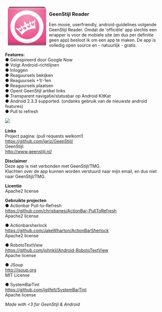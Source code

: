 <img src="https://github.com/jariz/GeenStijl/raw/master/res/drawable-xxhdpi/ic_launcher.png" align="left">
<h3>GeenStijl Reader</h3>


Een mooie, userfriendly, android-guidelines volgende GeenStijl Reader.
Omdat de 'officiële' app slechts een wrapper is voor de mobiele site (en dus per definitie geen app) besloot ik om een app te maken.
De app is volledig open source en - natuurlijk - gratis.

<b>Features:</b>  
● Geïnspireerd door Google Now  
● Volgt Android-richtlijnen  
● Inloggen  
● Reaguursels bekijken  
● Reaguursels +1/-1en  
● Reaguursels plaatsen  
● Opent GeenStijl artikel links  
● Transparent navigatie/statusbar op Android KitKat  
● Android 2.3.3 supported. (ondanks gebruik van de nieuwste android features)  
● Pull to refresh  
  
<a href="http://play.google.com/store/apps/details?id=io.jari.geenstijl"><img src="https://developer.android.com/images/brand/en_app_rgb_wo_60.png"></a>

<b>Links</b>  
Project pagina: (pull requests welkom!)  
https://github.com/jariz/GeenStijl/  
GeenStijl:  
http://www.geenstijl.nl/  
  
<b>Disclaimer</b>  
Deze app is niet verbonden met GeenStijl/TMG.  
Klachten over de app kunnen worden verstuurd naar mijn email, en dus niet naar GeenStijl/TMG.  
  
<b>Licentie</b>  
Apache2 license 
   
<b>Gebruikte projecten</b>  
● Actionbar Pull-to-Refresh  
https://github.com/chrisbanes/ActionBar-PullToRefresh  
Apache2 license  
  
● Actionbarsherlock  
https://github.com/JakeWharton/ActionBarSherlock  
Apache2 license  
  
● RobotoTextView  
https://github.com/johnkil/Android-RobotoTextView  
Apache license  
  
● JSoup  
http://jsoup.org  
MIT License  
  
● SystemBarTint   
https://github.com/jgilfelt/SystemBarTint  
Apache license  
  
<i>Made with \<3 for GeenStijl & Android</i>  
